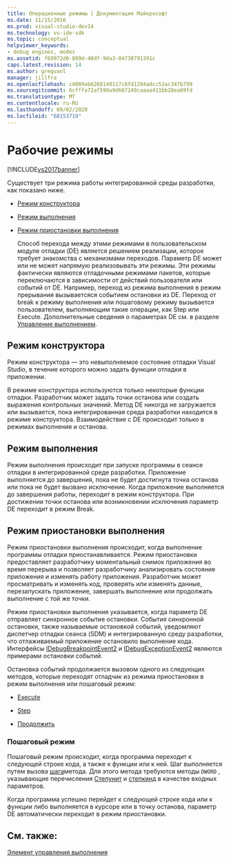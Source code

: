 ```yaml
---
title: Операционные режимы | Документация Майкрософт
ms.date: 11/15/2016
ms.prod: visual-studio-dev14
ms.technology: vs-ide-sdk
ms.topic: conceptual
helpviewer_keywords:
- debug engines, modes
ms.assetid: f69972d0-809d-40df-9da3-04738791391c
caps.latest.revision: 14
ms.author: gregvanl
manager: jillfra
ms.openlocfilehash: c4009ab6268140117c8fd1294adcc52ac347b799
ms.sourcegitcommit: 6cfffa72af599a9d667249caaaa411bb28ea69fd
ms.translationtype: MT
ms.contentlocale: ru-RU
ms.lasthandoff: 09/02/2020
ms.locfileid: "68153719"
---
```

# <a name="operational-modes"></a>Рабочие режимы
[!INCLUDE[vs2017banner](../../includes/vs2017banner.md)]

Существует три режима работы интегрированной среды разработки, как показано ниже.  
  
- [Режим конструктора](#vsconoperationalmodesanchor1)  
  
- [Режим выполнения](#vsconoperationalmodesanchor2)  
  
- [Режим приостановки выполнения](#vsconoperationalmodesanchor3)  
  
  Способ перехода между этими режимами в пользовательском модуле отладки (DE) является решением реализации, которое требует знакомства с механизмами переходов. Параметр DE может или не может напрямую реализовывать эти режимы. Эти режимы фактически являются отладочными режимами пакетов, которые переключаются в зависимости от действий пользователя или событий от DE. Например, переход из режима выполнения в режим прерывания вызываетсяся событием остановки из DE. Переход от break к режиму выполнения или пошаговому режиму вызывается пользователем, выполняющим такие операции, как Step или Execute. Дополнительные сведения о параметрах DE см. в разделе [Управление выполнением](../../extensibility/debugger/control-of-execution.md).  
  
## <a name="design-mode"></a><a name="vsconoperationalmodesanchor1"></a> Режим конструктора  
 Режим конструктора — это невыполняемое состояние отладки Visual Studio, в течение которого можно задать функции отладки в приложении.  
  
 В режиме конструктора используются только некоторые функции отладки. Разработчик может задать точки останова или создать выражения контрольных значений. Метод DE никогда не загружается или вызывается, пока интегрированная среда разработки находится в режиме конструктора. Взаимодействие с DE происходит только в режимах выполнения и останова.  
  
## <a name="run-mode"></a><a name="vsconoperationalmodesanchor2"></a> Режим выполнения  
 Режим выполнения происходит при запуске программы в сеансе отладки в интегрированной среде разработки. Приложение выполняется до завершения, пока не будет достигнута точка останова или пока не будет вызвано исключение. Когда приложение выполняется до завершения работы, переходит в режим конструктора. При достижении точки останова или возникновении исключения параметр DE переходит в режим Break.  
  
## <a name="break-mode"></a><a name="vsconoperationalmodesanchor3"></a> Режим приостановки выполнения  
 Режим приостановки выполнения происходит, когда выполнение программы отладки приостанавливается. Режим приостановки предоставляет разработчику моментальный снимок приложения во время перерыва и позволяет разработчику анализировать состояние приложения и изменять работу приложения. Разработчик может просматривать и изменять код, проверять или изменять данные, перезапускать приложение, завершать выполнение или продолжать выполнение с той же точки.  
  
 Режим приостановки выполнения указывается, когда параметр DE отправляет синхронное событие остановки. События синхронной остановки, также называемые остановкой событий, уведомляют диспетчер отладки сеанса (SDM) и интегрированную среду разработки, что отлаживаемый приложение остановило выполнение кода. Интерфейсы [IDebugBreakpointEvent2](../../extensibility/debugger/reference/idebugbreakpointevent2.md) и [IDebugExceptionEvent2](../../extensibility/debugger/reference/idebugexceptionevent2.md) являются примерами остановки событий.  
  
 Остановка событий продолжается вызовом одного из следующих методов, которые переходят отладчик из режима приостановки в режим выполнения или пошаговый режим:  
  
- [Execute](../../extensibility/debugger/reference/idebugprocess3-execute.md)  
  
- [Step](../../extensibility/debugger/reference/idebugprocess3-step.md)  
  
- [Продолжить](../../extensibility/debugger/reference/idebugprocess3-continue.md)  
  
### <a name="step-mode"></a><a name="vsconoperationalmodesanchor4"></a> Пошаговый режим  
 Пошаговый режим происходит, когда программа переходит к следующей строке кода, а также к функции или к ней. Шаг выполняется путем вызова [шага](../../extensibility/debugger/reference/idebugprocess3-step.md)метода. Для этого метода требуются методы `DWORD` , указывающие перечисления [Степунит](../../extensibility/debugger/reference/stepunit.md) и [степкинд](../../extensibility/debugger/reference/stepkind.md) в качестве входных параметров.  
  
 Когда программа успешно перейдет к следующей строке кода или к функции либо выполняется в курсоре или в точку останова, параметр DE автоматически переходит в режим приостановки.  
  
## <a name="see-also"></a>См. также:  
 [Элемент управления выполнения](../../extensibility/debugger/control-of-execution.md)
